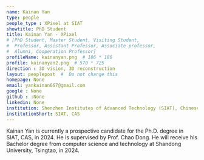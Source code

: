 ```yaml
---
name: Kainan Yan
type: people
people_type : XPixel at SIAT
showtitle: PhD Student
title: Kainan Yan - XPixel
# [PhD Student, Master Student, Visiting Student,
#  Professor, Assistant Professor, Associate professor,
#  Alumni, Cooperation Professor]
profileName: kainanyan.png  # 186 * 186
profile: kainanyan2.png  # 570 * 725
direction : 3D vision, 3D reconstruction
layout: peoplepost  #  Do not change this
homepage: None
email: yankainan667@gmail.com
google : None
github : :None
linkedin: None
institution: Shenzhen Institutes of Advanced Technology (SIAT), Chinese Academy of Sciences (CAS)
institutionShort: SIAT, CAS
---
```


Kainan Yan is currently a prospective candidate for the Ph.D. degree in SIAT, CAS, in 2024. He is
supervised by Prof. Chao Dong. He will receive his Bachelor degree from computer science and
technology at Shandong University, Tsingtao, in 2024.
